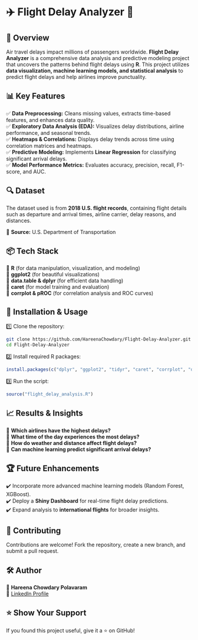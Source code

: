 # ✈️ Flight Delay Analyzer 🚀  

## 📌 Overview  
Air travel delays impact millions of passengers worldwide. **Flight Delay Analyzer** is a comprehensive data analysis and predictive modeling project that uncovers the patterns behind flight delays using **R**. This project utilizes **data visualization, machine learning models, and statistical analysis** to predict flight delays and help airlines improve punctuality.

## 📊 Key Features  
✅ **Data Preprocessing:** Cleans missing values, extracts time-based features, and enhances data quality.  
✅ **Exploratory Data Analysis (EDA):** Visualizes delay distributions, airline performance, and seasonal trends.  
✅ **Heatmaps & Correlations:** Displays delay trends across time using correlation matrices and heatmaps.  
✅ **Predictive Modeling:** Implements **Linear Regression** for classifying significant arrival delays.  
✅ **Model Performance Metrics:** Evaluates accuracy, precision, recall, F1-score, and AUC.  

## 🔍 Dataset  
The dataset used is from **2018 U.S. flight records**, containing flight details such as departure and arrival times, airline carrier, delay reasons, and distances.  

📂 **Source:** U.S. Department of Transportation  

## 📦 Tech Stack  
🔹 **R** (for data manipulation, visualization, and modeling)  
🔹 **ggplot2** (for beautiful visualizations)  
🔹 **data.table & dplyr** (for efficient data handling)  
🔹 **caret** (for model training and evaluation)  
🔹 **corrplot & pROC** (for correlation analysis and ROC curves)  

## 🚀 Installation & Usage  
1️⃣ Clone the repository:  
```bash
git clone https://github.com/HareenaChowdary/Flight-Delay-Analyzer.git
cd Flight-Delay-Analyzer
```
2️⃣ Install required R packages:  
```r
install.packages(c("dplyr", "ggplot2", "tidyr", "caret", "corrplot", "data.table", "pROC"))
```
3️⃣ Run the script:  
```r
source("flight_delay_analysis.R")
```

## 📈 Results & Insights  
📌 **Which airlines have the highest delays?**  
📌 **What time of the day experiences the most delays?**  
📌 **How do weather and distance affect flight delays?**  
📌 **Can machine learning predict significant arrival delays?**  

## 🏆 Future Enhancements  
✔️ Incorporate more advanced machine learning models (Random Forest, XGBoost).  
✔️ Deploy a **Shiny Dashboard** for real-time flight delay predictions.  
✔️ Expand analysis to **international flights** for broader insights.  

## 🤝 Contributing  
Contributions are welcome! Fork the repository, create a new branch, and submit a pull request.  

## 🛠️ Author  
👤 **Hareena Chowdary Polavaram**  
📧 [LinkedIn Profile](https://www.linkedin.com/in/hareena-chowdary-polavaram)  

## ⭐ Show Your Support  
If you found this project useful, give it a ⭐ on GitHub!  
```

